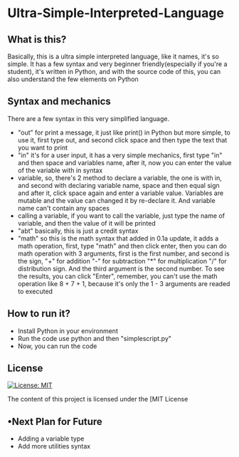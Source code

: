 # Ultra-Simple-Interpreted-Language
## What is this?
Basically, this is a ultra simple interpreted language, like it names, it's so simple. It has a few syntax and very beginner friendly(especially if you're a student), it's written in Python, and with the source code of this, you can also understand the few elements on Python

## Syntax and mechanics
There are a few syntax in this very simplified language.
- "out" for print a message, it just like print() in Python but more simple, to use it, first type out, and second click space and then type the text that you want to print
- "in" it's for a user input, it has a very simple mechanics, first type "in" and then space and variables name, after it, now you can enter the value of the variable with in syntax
- variable, so, there's 2 method to declare a variable, the one is with in, and second with declaring variable name, space and then equal sign and after it, click space again and enter a variable value. Variables are mutable and the value can changed it by re-declare it. And variable name can't contain any spaces
- calling a variable, if you want to call the variable, just type the name of variable, and then the value of it will be printed
- "abt" basically, this is just a credit syntax
- "math" so this is the math syntax that added in 0.1a update, it adds a math operation, first, type "math" and then click enter, then you can do math operation with 3 arguments, first is the first number, and second is the sign, "+" for addition "-" for subtraction "*" for multiplication "/" for distribution sign. And the third argument is the second number. To see the results, you can click "Enter", remember, you can't use the math operation like 8 + 7 + 1, because it's only the 1 - 3 arguments are readed to executed

## How to run it?
- Install Python in your environment
- Run the code use python and then "simplescript.py" 
- Now, you can run the code

## License

[![License: MIT](https://img.shields.io/badge/License-MIT-yellow.svg)](https://opensource.org/licenses/MIT)

The content of this project is licensed under the [MIT License

## •Next Plan for Future
- Adding a variable type
- Add more utilities syntax

